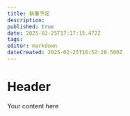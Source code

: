 ```yaml
---
title: 執筆予定
description: 
published: true
date: 2025-02-25T17:17:15.472Z
tags: 
editor: markdown
dateCreated: 2025-02-25T16:52:28.500Z
---
```


# Header
Your content here

<blockquote class="twitter-tweet" data-theme="dark" data-dnt="true"><a href="https://twitter.com/ngt5479/status/1751960924234330207?ref_src=twsrc%5Etfw"></a></blockquote>


<blockquote class="twitter-tweet" data-theme="dark" data-dnt="true"><a href="https://twitter.com/meitetsu600V/status/1893843099752726790?ref_src=twsrc%5Etfw"></a></blockquote>

<blockquote class="twitter-tweet" data-theme="dark" data-dnt="true"><a href="https://x.com/meitetsu600V/status/1890599803995754569?ref_src=twsrc%5Etfw"></a></blockquote>
<blockquote class="twitter-tweet" data-theme="dark" data-dnt="true"><a href="https://x.com/meitetsu600V/status/1885872598955016620?ref_src=twsrc%5Etfw"></a></blockquote>
<blockquote class="twitter-tweet" data-theme="dark" data-dnt="true"><a href="https://x.com/meitetsu600V/status/1884542718808134035?ref_src=twsrc%5Etfw"></a></blockquote>
<blockquote class="twitter-tweet" data-theme="dark" data-dnt="true"><a href="https://x.com/meitetsu600V/status/1877753816998904197?ref_src=twsrc%5Etfw"></a></blockquote>
<blockquote class="twitter-tweet" data-theme="dark" data-dnt="true"><a href="https://x.com/meitetsu600V/status/1876576999139099067?ref_src=twsrc%5Etfw"></a></blockquote>
<blockquote class="twitter-tweet" data-theme="dark" data-dnt="true"><a href="https://x.com/meitetsu600V/status/1873710256800628836?ref_src=twsrc%5Etfw"></a></blockquote>
<blockquote class="twitter-tweet" data-theme="dark" data-dnt="true"><a href="https://x.com/meitetsu600V/status/1873221316276568314?ref_src=twsrc%5Etfw"></a></blockquote>
<blockquote class="twitter-tweet" data-theme="dark" data-dnt="true"><a href="https://x.com/meitetsu600V/status/1858069422843265134?ref_src=twsrc%5Etfw"></a></blockquote>
<blockquote class="twitter-tweet" data-theme="dark" data-dnt="true"><a href="https://x.com/meitetsu600V/status/1857354474647605578?ref_src=twsrc%5Etfw"></a></blockquote>
<blockquote class="twitter-tweet" data-theme="dark" data-dnt="true"><a href="https://x.com/meitetsu600V/status/1856673516994854945?ref_src=twsrc%5Etfw"></a></blockquote>
<blockquote class="twitter-tweet" data-theme="dark" data-dnt="true"><a href="https://x.com/meitetsu600V/status/1856271984033968344?ref_src=twsrc%5Etfw"></a></blockquote>
<blockquote class="twitter-tweet" data-theme="dark" data-dnt="true"><a href="https://x.com/meitetsu600V/status/1856271718379036890?ref_src=twsrc%5Etfw"></a></blockquote>
<blockquote class="twitter-tweet" data-theme="dark" data-dnt="true"><a href="https://x.com/meitetsu600V/status/1855988420822413799?ref_src=twsrc%5Etfw"></a></blockquote>
<blockquote class="twitter-tweet" data-theme="dark" data-dnt="true"><a href="https://x.com/meitetsu600V/status/1855813830867370474?ref_src=twsrc%5Etfw"></a></blockquote>
<blockquote class="twitter-tweet" data-theme="dark" data-dnt="true"><a href="https://x.com/meitetsu600V/status/1855531624785678582?ref_src=twsrc%5Etfw"></a></blockquote>
<blockquote class="twitter-tweet" data-theme="dark" data-dnt="true"><a href="https://x.com/meitetsu600V/status/1853390499367014668?ref_src=twsrc%5Etfw"></a></blockquote>
<blockquote class="twitter-tweet" data-theme="dark" data-dnt="true"><a href="https://x.com/meitetsu600V/status/1849800038316376520?ref_src=twsrc%5Etfw"></a></blockquote>
<blockquote class="twitter-tweet" data-theme="dark" data-dnt="true"><a href="https://x.com/meitetsu600V/status/1848299661930680636?ref_src=twsrc%5Etfw"></a></blockquote>
<blockquote class="twitter-tweet" data-theme="dark" data-dnt="true"><a href="https://x.com/meitetsu600V/status/1833081868021051859?ref_src=twsrc%5Etfw"></a></blockquote>
<blockquote class="twitter-tweet" data-theme="dark" data-dnt="true"><a href="https://x.com/meitetsu600V/status/1830566078982070380?ref_src=twsrc%5Etfw"></a></blockquote>
<blockquote class="twitter-tweet" data-theme="dark" data-dnt="true"><a href="https://x.com/meitetsu600V/status/1809006042950611247?ref_src=twsrc%5Etfw"></a></blockquote>
<blockquote class="twitter-tweet" data-theme="dark" data-dnt="true"><a href="https://x.com/meitetsu600V/status/1806881044848918646?ref_src=twsrc%5Etfw"></a></blockquote>
<blockquote class="twitter-tweet" data-theme="dark" data-dnt="true"><a href="https://x.com/meitetsu600V/status/1794402366885871930?ref_src=twsrc%5Etfw"></a></blockquote>
<blockquote class="twitter-tweet" data-theme="dark" data-dnt="true"><a href="https://x.com/meitetsu600V/status/1789913585327415567?ref_src=twsrc%5Etfw"></a></blockquote>
<blockquote class="twitter-tweet" data-theme="dark" data-dnt="true"><a href="https://x.com/meitetsu600V/status/1770762476428157068?ref_src=twsrc%5Etfw"></a></blockquote>
<blockquote class="twitter-tweet" data-theme="dark" data-dnt="true"><a href="https://x.com/meitetsu600V/status/1769939056694362304?ref_src=twsrc%5Etfw"></a></blockquote>
<blockquote class="twitter-tweet" data-theme="dark" data-dnt="true"><a href="https://x.com/meitetsu600V/status/1751100886536106398?ref_src=twsrc%5Etfw"></a></blockquote>
<blockquote class="twitter-tweet" data-theme="dark" data-dnt="true"><a href="https://x.com/meitetsu600V/status/1709133436995195317?ref_src=twsrc%5Etfw"></a></blockquote>
<blockquote class="twitter-tweet" data-theme="dark" data-dnt="true"><a href="https://x.com/meitetsu600V/status/1708820447511633983?ref_src=twsrc%5Etfw"></a></blockquote>
<blockquote class="twitter-tweet" data-theme="dark" data-dnt="true"><a href="https://x.com/meitetsu600V/status/1692853201874436230?ref_src=twsrc%5Etfw"></a></blockquote>
<blockquote class="twitter-tweet" data-theme="dark" data-dnt="true"><a href="https://x.com/meitetsu600V/status/1690073022424842242?ref_src=twsrc%5Etfw"></a></blockquote>
<blockquote class="twitter-tweet" data-theme="dark" data-dnt="true"><a href="https://x.com/meitetsu600V/status/1684518039499460608?ref_src=twsrc%5Etfw"></a></blockquote>
<blockquote class="twitter-tweet" data-theme="dark" data-dnt="true"><a href="https://x.com/meitetsu600V/status/1683077061987143682?ref_src=twsrc%5Etfw"></a></blockquote>
<blockquote class="twitter-tweet" data-theme="dark" data-dnt="true"><a href="https://x.com/meitetsu600V/status/1682580836363931649?ref_src=twsrc%5Etfw"></a></blockquote>
<blockquote class="twitter-tweet" data-theme="dark" data-dnt="true"><a href="https://x.com/meitetsu600V/status/1668817343617843201?ref_src=twsrc%5Etfw"></a></blockquote>
<blockquote class="twitter-tweet" data-theme="dark" data-dnt="true"><a href="https://x.com/meitetsu600V/status/1667721378139889665?ref_src=twsrc%5Etfw"></a></blockquote>
<blockquote class="twitter-tweet" data-theme="dark" data-dnt="true"><a href="https://x.com/meitetsu600V/status/1667669056969916421?ref_src=twsrc%5Etfw"></a></blockquote>
<blockquote class="twitter-tweet" data-theme="dark" data-dnt="true"><a href="https://x.com/meitetsu600V/status/1665177806551281664?ref_src=twsrc%5Etfw"></a></blockquote>
<blockquote class="twitter-tweet" data-theme="dark" data-dnt="true"><a href="https://x.com/meitetsu600V/status/1664878053867286530?ref_src=twsrc%5Etfw"></a></blockquote>
<blockquote class="twitter-tweet" data-theme="dark" data-dnt="true"><a href="https://x.com/meitetsu600V/status/1648609673686421504?ref_src=twsrc%5Etfw"></a></blockquote>
<blockquote class="twitter-tweet" data-theme="dark" data-dnt="true"><a href="https://x.com/meitetsu600V/status/1623254977757212672?ref_src=twsrc%5Etfw"></a></blockquote>
<blockquote class="twitter-tweet" data-theme="dark" data-dnt="true"><a href="https://x.com/meitetsu600V/status/1622259869163335680?ref_src=twsrc%5Etfw"></a></blockquote>
<blockquote class="twitter-tweet" data-theme="dark" data-dnt="true"><a href="https://x.com/meitetsu600V/status/1619883205850697728?ref_src=twsrc%5Etfw"></a></blockquote>
<blockquote class="twitter-tweet" data-theme="dark" data-dnt="true"><a href="https://x.com/meitetsu600V/status/1619649121610256385?ref_src=twsrc%5Etfw"></a></blockquote>
<blockquote class="twitter-tweet" data-theme="dark" data-dnt="true"><a href="https://x.com/meitetsu600V/status/1618799949793366016?ref_src=twsrc%5Etfw"></a></blockquote>
<blockquote class="twitter-tweet" data-theme="dark" data-dnt="true"><a href="https://x.com/meitetsu600V/status/1605553517564870656?ref_src=twsrc%5Etfw"></a></blockquote>
<blockquote class="twitter-tweet" data-theme="dark" data-dnt="true"><a href="https://x.com/meitetsu600V/status/1605553075405475841?ref_src=twsrc%5Etfw"></a></blockquote>
<blockquote class="twitter-tweet" data-theme="dark" data-dnt="true"><a href="https://x.com/meitetsu600V/status/1604752107847897089?ref_src=twsrc%5Etfw"></a></blockquote>
<blockquote class="twitter-tweet" data-theme="dark" data-dnt="true"><a href="https://x.com/meitetsu600V/status/1603252033322373121?ref_src=twsrc%5Etfw"></a></blockquote>
<blockquote class="twitter-tweet" data-theme="dark" data-dnt="true"><a href="https://x.com/meitetsu600V/status/1597580865613492233?ref_src=twsrc%5Etfw"></a></blockquote>
<blockquote class="twitter-tweet" data-theme="dark" data-dnt="true"><a href="https://x.com/meitetsu600V/status/1595822818486550529?ref_src=twsrc%5Etfw"></a></blockquote>
<blockquote class="twitter-tweet" data-theme="dark" data-dnt="true"><a href="https://x.com/meitetsu600V/status/1588333304905809921?ref_src=twsrc%5Etfw"></a></blockquote>
<blockquote class="twitter-tweet" data-theme="dark" data-dnt="true"><a href="https://x.com/meitetsu600V/status/1577589942758174720?ref_src=twsrc%5Etfw"></a></blockquote>
<blockquote class="twitter-tweet" data-theme="dark" data-dnt="true"><a href="https://x.com/meitetsu600V/status/1576597226071412737?ref_src=twsrc%5Etfw"></a></blockquote>
<blockquote class="twitter-tweet" data-theme="dark" data-dnt="true"><a href="https://x.com/meitetsu600V/status/1567485827487514631?ref_src=twsrc%5Etfw"></a></blockquote>
<blockquote class="twitter-tweet" data-theme="dark" data-dnt="true"><a href="https://x.com/meitetsu600V/status/1564628675265302528?ref_src=twsrc%5Etfw"></a></blockquote>
<blockquote class="twitter-tweet" data-theme="dark" data-dnt="true"><a href="https://x.com/meitetsu600V/status/1564153536480288768?ref_src=twsrc%5Etfw"></a></blockquote>
<blockquote class="twitter-tweet" data-theme="dark" data-dnt="true"><a href="https://x.com/meitetsu600V/status/1563558337618227200?ref_src=twsrc%5Etfw"></a></blockquote>
<blockquote class="twitter-tweet" data-theme="dark" data-dnt="true"><a href="https://x.com/meitetsu600V/status/1561987597513080833?ref_src=twsrc%5Etfw"></a></blockquote>



















